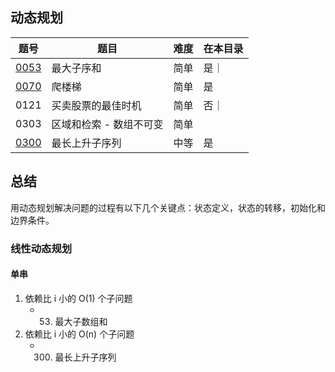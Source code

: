## 动态规划
|题号|题目|难度|在本目录|
|----|----|----|----|
|[0053](https://leetcode-cn.com/problems/maximum-subarray/)|最大子序和|简单|是｜
|[0070](https://leetcode-cn.com/problems/climbing-stairs/)|爬楼梯|简单|是|
|0121|买卖股票的最佳时机|简单|否｜
|0303|区域和检索 - 数组不可变|简单|
|[0300](https://leetcode-cn.com/problems/longest-increasing-subsequence/)|最长上升子序列|中等|是|

## 总结
用动态规划解决问题的过程有以下几个关键点：状态定义，状态的转移，初始化和边界条件。

### 线性动态规划

#### 单串
1. 依赖比 i 小的 O(1) 个子问题
    - 53. 最大子数组和
2. 依赖比 i 小的 O(n) 个子问题
    - 300. 最长上升子序列